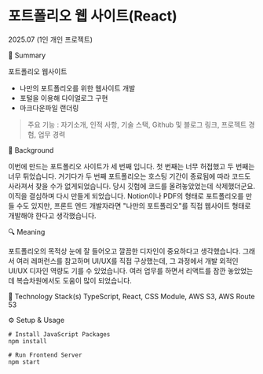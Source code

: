 # 포트폴리오 웹 사이트(React)
2025.07 (1인 개인 프로젝트)

📌 Summary

포트폴리오 웹사이트

* 나만의 포트폴리오를 위한 웹사이트 개발
* 포털을 이용해 다이얼로그 구현
* 마크다운파일 랜더링

> 주요 기능 : 자기소개, 인적 사항, 기술 스택, Github 및 블로그 링크, 프로젝트 경험, 업무 경력

🤔 Background

이번에 만드는 포트폴리오 사이트가 세 번째 입니다.
첫 번째는 너무 허접했고 두 번째는 너무 튀었습니다.
거기다가 두 번째 포트폴리오는 호스팅 기간이 종료됨에 따라 코드도 사라져서 찾을 수가 없게되었습니다.
당시 깃헙에 코드를 올려놓았었는데 삭제했더군요.
이직을 결심하며 다시 만들게 되었습니다.
Notion이나 PDF의 형태로 포트폴리오를 만들 수도 있지만, 프론트 엔드 개발자라면 "나만의 포트폴리오"를 직접 웹사이트 형태로 개발해야 한다고 생각했습니다.

🔍 Meaning

포트폴리오의 목적상 눈에 잘 들어오고 깔끔한 디자인이 중요하다고 생각했습니다.
그래서 여러 레퍼런스를 참고하며 UI/UX를 직접 구상했는데, 그 과정에서 개발 외적인 UI/UX 디자인 역량도 기를 수 있었습니다.
여러 업무를 하면서 리액트를 잠깐 놓았었는데 복습차원에서도 도움이 많이 되었습니다.


🔨 Technology Stack(s)
TypeScript, React, CSS Module, AWS S3, AWS Route 53


⚙️ Setup & Usage

```
# Install JavaScript Packages
npm install

# Run Frontend Server
npm start
```
